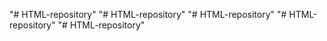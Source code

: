 "# HTML-repository" 
"# HTML-repository" 
"# HTML-repository" 
"# HTML-repository" 
"# HTML-repository" 
